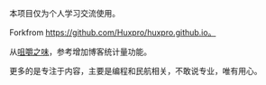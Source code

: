 本项目仅为个人学习交流使用。

Forkfrom https://github.com/Huxpro/huxpro.github.io。

从[咀嚼之味](https://jerryzou.com/posts/introduction-to-hit-kounter-lc/)，参考增加博客统计量功能。

更多的是专注于内容，主要是编程和民航相关，不敢说专业，唯有用心。